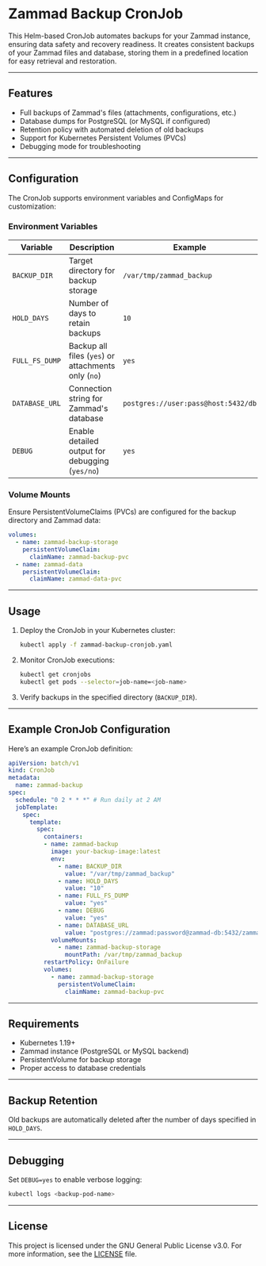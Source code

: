 # Zammad Backup CronJob

This Helm-based CronJob automates backups for your Zammad instance, ensuring data safety and recovery readiness. It creates consistent backups of your Zammad files and database, storing them in a predefined location for easy retrieval and restoration.

---

## Features

- Full backups of Zammad's files (attachments, configurations, etc.)
- Database dumps for PostgreSQL (or MySQL if configured)
- Retention policy with automated deletion of old backups
- Support for Kubernetes Persistent Volumes (PVCs)
- Debugging mode for troubleshooting

---

## Configuration

The CronJob supports environment variables and ConfigMaps for customization:

### Environment Variables

| Variable                   | Description                                         | Example                              |
|----------------------------|-----------------------------------------------------|--------------------------------------|
| `BACKUP_DIR`               | Target directory for backup storage                 | `/var/tmp/zammad_backup`             |
| `HOLD_DAYS`                | Number of days to retain backups                    | `10`                                 |
| `FULL_FS_DUMP`             | Backup all files (`yes`) or attachments only (`no`) | `yes`                                |
| `DATABASE_URL`             | Connection string for Zammad's database             | `postgres://user:pass@host:5432/db`  |
| `DEBUG`                    | Enable detailed output for debugging (`yes/no`)     | `yes`                                |

### Volume Mounts

Ensure PersistentVolumeClaims (PVCs) are configured for the backup directory and Zammad data:

```yaml
volumes:
  - name: zammad-backup-storage
    persistentVolumeClaim:
      claimName: zammad-backup-pvc
  - name: zammad-data
    persistentVolumeClaim:
      claimName: zammad-data-pvc
```

---

## Usage

1. Deploy the CronJob in your Kubernetes cluster:

   ```bash
   kubectl apply -f zammad-backup-cronjob.yaml
   ```

2. Monitor CronJob executions:

   ```bash
   kubectl get cronjobs
   kubectl get pods --selector=job-name=<job-name>
   ```

3. Verify backups in the specified directory (`BACKUP_DIR`).

---

## Example CronJob Configuration

Here’s an example CronJob definition:

```yaml
apiVersion: batch/v1
kind: CronJob
metadata:
  name: zammad-backup
spec:
  schedule: "0 2 * * *" # Run daily at 2 AM
  jobTemplate:
    spec:
      template:
        spec:
          containers:
          - name: zammad-backup
            image: your-backup-image:latest
            env:
              - name: BACKUP_DIR
                value: "/var/tmp/zammad_backup"
              - name: HOLD_DAYS
                value: "10"
              - name: FULL_FS_DUMP
                value: "yes"
              - name: DEBUG
                value: "yes"
              - name: DATABASE_URL
                value: "postgres://zammad:password@zammad-db:5432/zammad_production"
            volumeMounts:
              - name: zammad-backup-storage
                mountPath: /var/tmp/zammad_backup
          restartPolicy: OnFailure
          volumes:
            - name: zammad-backup-storage
              persistentVolumeClaim:
                claimName: zammad-backup-pvc
```

---

## Requirements

- Kubernetes 1.19+
- Zammad instance (PostgreSQL or MySQL backend)
- PersistentVolume for backup storage
- Proper access to database credentials

---

## Backup Retention

Old backups are automatically deleted after the number of days specified in `HOLD_DAYS`.

---

## Debugging

Set `DEBUG=yes` to enable verbose logging:

```bash
kubectl logs <backup-pod-name>
```

---

## License

This project is licensed under the GNU General Public License v3.0. For more information, see the [LICENSE](LICENSE) file.
